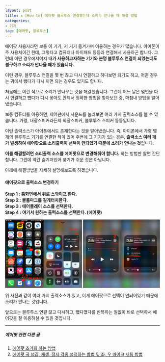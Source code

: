 ```yaml
---  
layout: post  
title: ✚ [How to] 에어팟 블루투스 연결됐는데 소리가 안나올 때 해결 방법
categories:
- 기기
tag: [에어팟, 블루투스]
---  
```

<p class="drop-korean">
에어팟 사용자라면 보통 이 기기, 저 기기 옮겨가며 이용하는 경우가 많습니다. 아이폰이 주 사용처이긴 한데, 그렇다고 컴퓨터나 아이패드 등등과 연결해서 사용하곤 합니다. 그런데 어떤 경우에서이지 <b>내가 사용하고자하는 기기와 분명 블루투스 연결이 되었는데도 불구하고 소리가 안나올 때가 있습니다.</b>
</p>

이런 경우, 블루투스 연결을 몇 번 끊고 다시 연결하고 하다보면 되기도 하고, 어떤 경우는 귀에서 뺐다가 다시 끼면 되는 경우도 있기도 합니다.

처음에는 이런 식으로 소리가 안나오는 것을 해결했습니다. 그런데 어느 날은 몇번을 다시 연결하고 뺐다가 다시 꽂아도 안되서 정확한 방법을 찾아보던 중, 마침내 방법을 알아냈습니다.

보통 컴퓨터를 이용하면, 제어판에서 사운드를 눌러보면 여러 가지 출력소스를 볼 수 있습니다. 가령, 내장스피커라든지 외장스피커, 블루투스 스피커 등등입니다.

이런 출력소스가 아이폰에서도 존재한다는 것을 알아냈습니다. 즉, 아이폰에서 가령 몇 개의 블루투스 기기를 연결한 적이 있어 주변에 그 기기가 있는 경우, **출력소스 여러 개가 발생하여 에어팟으로 소리출력이 선택이 안되있기 때문에 소리가 안나는 것**입니다.

**이를 해결할려면 소리출력 소스를 에어팟으로 변경해줘야 합니다.** 하는 방법만 알면 간단합니다. 그런데 약간 숨겨져있어 찾기가 쉬운 것은 아닙니다.

아래에 해결방법을 자세히 설명해보도록 하겠습니다.

#### 에어팟으로 출력소스 변경하기
**Step 1 : 홈화면에서 위로 스와이프 한다.** <br>
**Step 2 : 볼륨마크를 길게터치한다.** <br>
**Step 3 : 에어플레이 소스를 선택한다.** <br>
**Step 4 : 여기서 원하는 출력소스를 선택한다. (에어팟)** <br>

<div class="markdown-image">
<img src="/assets/article_images/2018-08-19-connect-airpod-problem/1.jpg" alt="" align="middle"/> </div>

위 사진과 같이 여러 가지 출력소스가 있고, 이게 에어팟으로 선택이 안되어있기 때문에 소리가 안나는 것입니다.

앞으로는 블루투스 연결 끊고 다시하고, 뺐다꼈다를 반복하는 일없이 바로 선택하서 에어팟을 잘 이용하실 수 있을 것입니다.

---
##### 에어팟 관련 다른 글
1. [에어팟 초기화 하는 방법](http://gisadan.github.io/기기/how%20to/2018/07/07/reset-airpod.html)
2. [에어팟 곡 넘김, 재생, 정지 각종 설정하는 방법 및 좌, 우 마이크 세팅 방법](http://gisadan.github.io/how%20to/기기/2018/08/18/airpod-setting.html)
